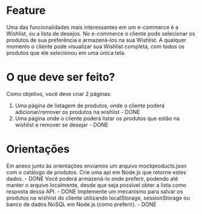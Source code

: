 # Feature

Uma das funcionalidades mais interessantes em um e-commerce é a Wishlist, ou a lista de desejos.
No e-commerce o cliente pode selecionar os produtos de sua preferência e armazená-los na sua Wishlist.
A qualquer momento o cliente pode visualizar sua Wishlist completa, com todos os produtos que ele selecionou em uma única tela.

# O que deve ser feito?

Como objetivo, você deve criar 2 páginas:

1. Uma página de listagem de produtos, onde o cliente poderá adicionar/remover os produtos na wishlist - DONE
2. Uma página onde o cliente poderá listar os produtos que estão na wishlist e remover se desejar - DONE

# Orientações

Em anexo junto às orientações enviamos um arquivo mockproducts.json com o catálogo de produtos.
Crie uma api em Node.js que retorne estes dados. - DONE
Você poderá armazená-lo onde preferir, podendo até manter o arquivo localmente, desde que seja possível obter a lista como resposta dessa API. - DONE
Implemente um mecanismo para salvar os produtos na wishlist do cliente utilizando localStorage, sessionStorage ou banco de dados NoSQL em Node.js (como preferir). - DONE
